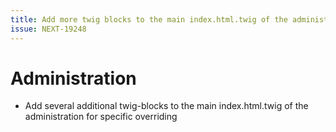 ```yaml
---
title: Add more twig blocks to the main index.html.twig of the administration
issue: NEXT-19248
---
```


# Administration

-   Add several additional twig-blocks to the main index.html.twig of the administration for specific overriding
